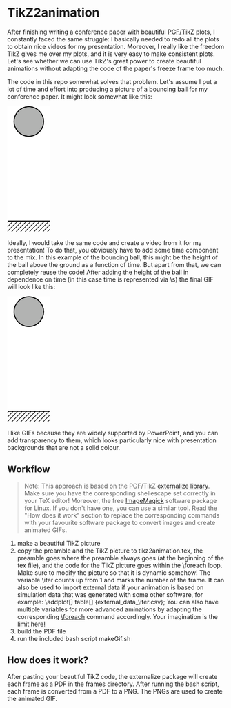 # TikZ2animation
After finishing writing a conference paper with beautiful [PGF/TikZ](https://tikz.dev/) plots, I constantly faced the same struggle: I basically needed to redo all the plots to obtain nice videos for my presentation.
Moreover, I really like the freedom TikZ gives me over my plots, and it is very easy to make consistent plots. Let's see whether we can use TikZ's great power to create beautiful animations without adapting the code of the paper's freeze frame too much.

The code in this repo somewhat solves that problem.
Let's assume I put a lot of time and effort into producing a picture of a bouncing ball for my conference paper. It might look somewhat like this:

<img src="frames/demoFrame.png" width="100">

Ideally, I would take the same code and create a video from it for my presentation!
To do that, you obviously have to add some time component to the mix. In this example of the bouncing ball, this might be the height of the ball above the ground as a function of time.
But apart from that, we can completely reuse the code!
After adding the height of the ball in dependence on time (in this case time is represented via \s) the final GIF will look like this:

<img src="frames/demo.gif" width="100">

I like GIFs because they are widely supported by PowerPoint, and you can add transparency to them, which looks particularly nice with presentation backgrounds that are not a solid colour.

## Workflow
>Note: This approach is based on the PGF/TikZ [externalize library](https://tikz.dev/library-external). Make sure you have the corresponding shellescape set correctly in your TeX editor! Moreover, the free [ImageMagick](https://imagemagick.org/index.php) software package for Linux. If you don't have one, you can use a similar tool. Read the "How does it work" section to replace the corresponding commands with your favourite software package to convert images and create animated GIFs.

1. make a beautiful TikZ picture
2. copy the preamble and the TikZ picture to tikz2animation.tex, the preamble goes where the preamble always goes (at the beginning of the tex file), and the code for the TikZ picture goes within the \foreach loop. Make sure to modify the picture so that it is dynamic somehow! The variable \iter counts up from 1 and marks the number of the frame. It can also be used to import external data if your animation is based on simulation data that was generated with some other software, for example:
\addplot[] table[] {external_data_\iter.csv};
You can also have multiple variables for more advanced aminations by adapting the corresponding [\foreach](https://tikz.dev/pgffor) command accordingly. Your imagination is the limit here!
3. build the PDF file
4. run the included bash script makeGif.sh

## How does it work?
After pasting your beautiful TikZ code, the externalize package will create each frame as a PDF in the frames directory.
After running the bash script, each frame is converted from a PDF to a PNG.
The PNGs are used to create the animated GIF.